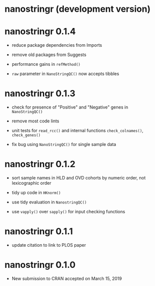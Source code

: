 # nanostringr (development version)

# nanostringr 0.1.4

* reduce package dependencies from Imports

* remove old packages from Suggests

* performance gains in `refMethod()`

* `raw` parameter in `NanoStringQC()` now accepts tibbles

# nanostringr 0.1.3

* check for presence of "Positive" and "Negative" genes in `NanoStringQC()`

* remove most code lints

* unit tests for `read_rcc()` and internal functions `check_colnames()`, `check_genes()`

* fix bug using `NanoStringQC()` for single sample data

# nanostringr 0.1.2

* sort sample names in HLD and OVD cohorts by numeric order, not lexicographic order

* tidy up code in `HKnorm()`

* use tidy evaluation in `NanostringQC()`

* use `vapply()` over `sapply()` for input checking functions

# nanostringr 0.1.1

* update citation to link to PLOS paper

# nanostringr 0.1.0

* New submission to CRAN accepted on March 15, 2019
